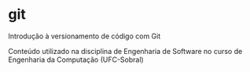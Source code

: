 # git
Introdução à versionamento de código com Git

Conteúdo utilizado na disciplina de Engenharia de Software no curso de Engenharia da Computação (UFC-Sobral)
